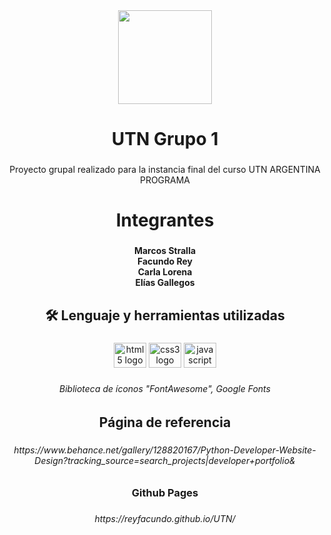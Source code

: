 <div align="center">
  <img height="150" src="https://camo.githubusercontent.com/62da68eb62b1e5f175f7d1f0191dd89a653d7908feb22d37d4a0ab07365d6791/68747470733a2f2f6d656469612e67697068792e636f6d2f6d656469612f4d3967624264396e6244724f5475314d71782f67697068792e676966"  />
</div>

###

<h1 align="center">UTN Grupo 1</h1>

###

<p align="center">Proyecto grupal realizado para la instancia final del curso UTN ARGENTINA PROGRAMA</p>

###

<h1 align="center">Integrantes</h1>

###

<h4 align="center">Marcos Stralla<br>Facundo Rey<br>Carla Lorena<br>Elías Gallegos</h4>

###

<h2 align="center">🛠 Lenguaje y herramientas utilizadas</h2>

###

<div align="center">
  <img src="https://cdn.jsdelivr.net/gh/devicons/devicon/icons/html5/html5-original.svg" height="40" width="52" alt="html5 logo"  />
  <img src="https://cdn.jsdelivr.net/gh/devicons/devicon/icons/css3/css3-original.svg" height="40" width="52" alt="css3 logo"  />
  <img src="https://cdn.jsdelivr.net/gh/devicons/devicon/icons/javascript/javascript-original.svg" height="40" width="52" alt="javascript logo"  />
</div>

###

<h6 align="center">Biblioteca de íconos "FontAwesome", Google Fonts</h6>

###

<h2 align="center">Página de referencia</h2>

###

<h6 align="center">https://www.behance.net/gallery/128820167/Python-Developer-Website-Design?tracking_source=search_projects|developer+portfolio&</h6>

###

<h3 align="center">Github Pages</h3>

###

<h6 align="center">https://reyfacundo.github.io/UTN/</h6>

###
